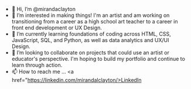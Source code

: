 - 👋 Hi, I’m @mirandaclayton
- 👀 I’m interested in making things! I'm an artist and am working on transitioning from a career as a high school art teacher to a career in front end development or UX Design.
- 🌱 I’m currently learning foundations of coding across HTML, CSS, JavaScript, SQL, and Python, as well as data analytics and UX/UI Design.
- 💞️ I’m looking to collaborate on projects that could use an artist or educator's perspective. I'm hoping to build my portfolio and continue to learn through action.
- 📫 How to reach me ... <a href="https://linkedin.com/mirandalclayton/>LinkedIn</a> 

<!---
mirandaclayton/mirandaclayton is a ✨ special ✨ repository because its `README.md` (this file) appears on your GitHub profile.
You can click the Preview link to take a look at your changes.
--->
